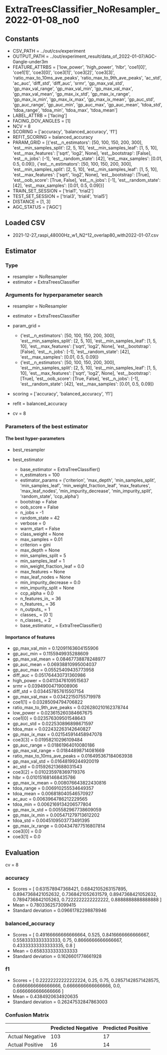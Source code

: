 # ExtraTreesClassifier_NoResampler_2022-01-08_no0
## Constants
- CSV_PATH = ../out/csv/experiment
- OUTPUT_PATH = ../out/experiment_result/data_of_2022-01-07/AGC-0angle-under3m
- FEATURE_ATTRBS = ['low_power', 'high_power', 'hlbr', 'coe1[0]', 'coe1[1]', 'coe3[0]', 'coe3[1]', 'coe3[2]', 'coe3[3]', 'ratio_max_to_10ms_ave_peaks', 'ratio_max_to_9th_ave_peaks', 'ac_std', 'ac_auc', 'diff_std', 'diff_auc', 'srmr', 'gp_max_val_std', 'gp_max_val_range', 'gp_max_val_min', 'gp_max_val_max', 'gp_max_val_mean', 'gp_max_ix_std', 'gp_max_ix_range', 'gp_max_ix_min', 'gp_max_ix_max', 'gp_max_ix_mean', 'gp_auc_std', 'gp_auc_range', 'gp_auc_min', 'gp_auc_max', 'gp_auc_mean', 'tdoa_std', 'tdoa_range', 'tdoa_min', 'tdoa_max', 'tdoa_mean']
- LABEL_ATTRB = ['facing']
- FACING_DOV_ANGLES = [1]
- NCV = 8
- SCORING = ['accuracy', 'balanced_accuracy', 'f1']
- REFIT_SCORING = balanced_accuracy
- PARAM_GRID = [{'est__n_estimators': [50, 100, 150, 200, 300], 'est__min_samples_split': [2, 5, 10], 'est__min_samples_leaf': [1, 5, 10], 'est__max_features': ['sqrt', 'log2', None], 'est__bootstrap': [False], 'est__n_jobs': [-1], 'est__random_state': [42], 'est__max_samples': [0.01, 0.5, 0.09]}, {'est__n_estimators': [50, 100, 150, 200, 300], 'est__min_samples_split': [2, 5, 10], 'est__min_samples_leaf': [1, 5, 10], 'est__max_features': ['sqrt', 'log2', None], 'est__bootstrap': [True], 'est__oob_score': [True, False], 'est__n_jobs': [-1], 'est__random_state': [42], 'est__max_samples': [0.01, 0.5, 0.09]}]
- TRAIN_SET_SESSION = ['trial1', 'trial2']
- TEST_SET_SESSION = ['trial3', 'trial4', 'trial5']
- DISTANCE = [1, 3]
- AGC_STATUS = ['AGC']

## Loaded CSV
- 2021-12-27_raspi_48000Hz_w1_N2^12_overlap80_with2022-01-07.csv

## Estimator
### Type
- resampler = NoResampler
- estimator = ExtraTreesClassifier

### Arguments for hyperparameter search
- resampler = NoResampler
- estimator = ExtraTreesClassifier
- param_grid = 
	- {'est__n_estimators': [50, 100, 150, 200, 300], 'est__min_samples_split': [2, 5, 10], 'est__min_samples_leaf': [1, 5, 10], 'est__max_features': ['sqrt', 'log2', None], 'est__bootstrap': [False], 'est__n_jobs': [-1], 'est__random_state': [42], 'est__max_samples': [0.01, 0.5, 0.09]}
	- {'est__n_estimators': [50, 100, 150, 200, 300], 'est__min_samples_split': [2, 5, 10], 'est__min_samples_leaf': [1, 5, 10], 'est__max_features': ['sqrt', 'log2', None], 'est__bootstrap': [True], 'est__oob_score': [True, False], 'est__n_jobs': [-1], 'est__random_state': [42], 'est__max_samples': [0.01, 0.5, 0.09]}

- scoring = ['accuracy', 'balanced_accuracy', 'f1']
- refit = balanced_accuracy
- cv = 8

### Parameters of the best estimator
#### The best hyper-parameters
- best_resampler

- best_estimator
	- base_estimator = ExtraTreeClassifier()
	- n_estimators = 100
	- estimator_params = ('criterion', 'max_depth', 'min_samples_split', 'min_samples_leaf', 'min_weight_fraction_leaf', 'max_features', 'max_leaf_nodes', 'min_impurity_decrease', 'min_impurity_split', 'random_state', 'ccp_alpha')
	- bootstrap = False
	- oob_score = False
	- n_jobs = -1
	- random_state = 42
	- verbose = 0
	- warm_start = False
	- class_weight = None
	- max_samples = 0.01
	- criterion = gini
	- max_depth = None
	- min_samples_split = 5
	- min_samples_leaf = 1
	- min_weight_fraction_leaf = 0.0
	- max_features = None
	- max_leaf_nodes = None
	- min_impurity_decrease = 0.0
	- min_impurity_split = None
	- ccp_alpha = 0.0
	- n_features_in_ = 36
	- n_features_ = 36
	- n_outputs_ = 1
	- classes_ = [0 1]
	- n_classes_ = 2
	- base_estimator_ = ExtraTreeClassifier()

#### Importance of features
- gp_max_val_min = 0.12091163604155906
- gp_auc_min = 0.1155949935288609
- gp_max_val_mean = 0.08467738878248977
- gp_auc_mean = 0.06938810995004037
- gp_auc_max = 0.05525409435773958
- diff_auc = 0.051764430731360986
- high_power = 0.04113476109515637
- srmr = 0.03949004719008906
- diff_std = 0.034457857615507154
- gp_max_val_max = 0.03422150755719978
- coe1[1] = 0.03285094794706822
- ratio_max_to_9th_ave_peaks = 0.026280210162378744
- low_power = 0.023615260384667675
- coe1[0] = 0.023576309501548643
- gp_auc_std = 0.022530896898671597
- tdoa_max = 0.022432263142640827
- gp_max_ix_max = 0.021545914458947078
- coe3[3] = 0.01958210296109484
- gp_auc_range = 0.01861964010080186
- gp_max_val_range = 0.01844898714081669
- ratio_max_to_10ms_ave_peaks = 0.016495367184063938
- gp_max_val_std = 0.01648199244920019
- ac_std = 0.015926213688031543
- coe3[2] = 0.010235978369719376
- hlbr = 0.010151681468435786
- gp_max_ix_mean = 0.008076643822430816
- tdoa_range = 0.006910255534649357
- tdoa_mean = 0.006818040546570927
- ac_auc = 0.0063964786212229565
- tdoa_min = 0.0062169134206577804
- gp_max_ix_std = 0.005582967738609059
- gp_max_ix_min = 0.005471279713612202
- tdoa_std = 0.0045109503773491395
- gp_max_ix_range = 0.004347877516807814
- coe3[0] = 0.0
- coe3[1] = 0.0

## Evaluation
cv = 8
### accuracy
- Scores = [ 0.631578947368421, 0.6842105263157895, 0.8947368421052632, 0.7368421052631579, 0.8947368421052632, 0.7894736842105263, 0.7222222222222222, 0.8888888888888888 ]
- Mean = 0.7803362573099415
- Standard deviation = 0.09661782298878946

### balanced_accuracy
- Scores = [ 0.49166666666666664, 0.525, 0.8416666666666667, 0.5583333333333333, 0.75, 0.8666666666666667, 0.43333333333333335, 0.8 ]
- Mean = 0.6583333333333333
- Standard deviation = 0.1626601774661928

### f1
- Scores = [ 0.22222222222222224, 0.25, 0.75, 0.28571428571428575, 0.6666666666666666, 0.6666666666666666, 0.0, 0.6666666666666666 ]
- Mean = 0.4384920634920635
- Standard deviation = 0.26247532847863003

### Confusion Matrix
|  | Predicted Negative | Predicted Positive |
| --- | --- | --- |
| Actual Negative | 103 | 17 |
| Actual Positive | 16 | 14 |

      